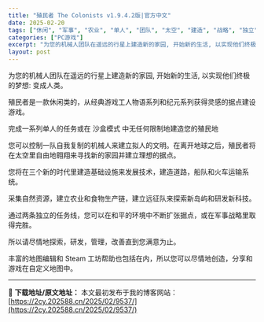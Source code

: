 ```yaml
---
title: "殖民者 The Colonists v1.9.4.2版|官方中文"
date: 2025-02-20
tags: ["休闲", "军事", "农业", "单人", "团队", "太空", "建造", "战略", "独立", "经典"]
categories: ["PC游戏"]
excerpt: "为您的机械人团队在遥远的行星上建造新的家园, 开始新的生活, 以实现他们终极的梦想: 变成人类。 殖民者是一款休闲类的，从经典游戏工人物语系列和纪元系列获得灵感的据点建设游戏。 完成一系列单人的任务或在 沙盒模式 中无任何限制地建造您的殖民地 您可以控制一队自我复制的机械人来建立拟人的文明。在离开地&hellip;"
layout: post
---
```


为您的机械人团队在遥远的行星上建造新的家园, 开始新的生活, 以实现他们终极的梦想: 变成人类。

殖民者是一款休闲类的，从经典游戏工人物语系列和纪元系列获得灵感的据点建设游戏。

完成一系列单人的任务或在 沙盒模式 中无任何限制地建造您的殖民地

您可以控制一队自我复制的机械人来建立拟人的文明。在离开地球之后，殖民者将在太空里自由地翱翔来寻找新的家园并建立理想的据点。

您将在三个新的时代里建造基础设施来发展技术，建造道路，船队和火车运输系统。

采集自然资源，建立农业和食物生产链，建立远征队来探索新岛屿和研发新科技。

通过两条独立的任务线，您可以在和平的环境中不断<span class="initHidden">扩张据点，或在军事战略里取得完胜。

所以请尽情地探索，研发，管理，改善直到您满意为止。

丰富的地图编辑和 Steam 工坊帮助也包括在内，所以您可以尽情地创造，分享和游戏在自定义地图中。</span>

---
📖 **下载地址/原文地址：** 本文最初发布于我的博客网站：[https://2cy.202588.cn/2025/02/9537/](https://2cy.202588.cn/2025/02/9537/)
